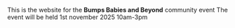 This is the website for the **Bumps Babies and Beyond** community event
The event will be held 1st november 2025 10am-3pm

